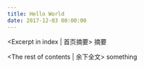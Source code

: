 ```yaml
---
title: Hello World
date: 2017-12-03 00:00:00
---
```

<Excerpt in index | 首页摘要> 
摘要
<!-- more -->

<The rest of contents | 余下全文>
something 